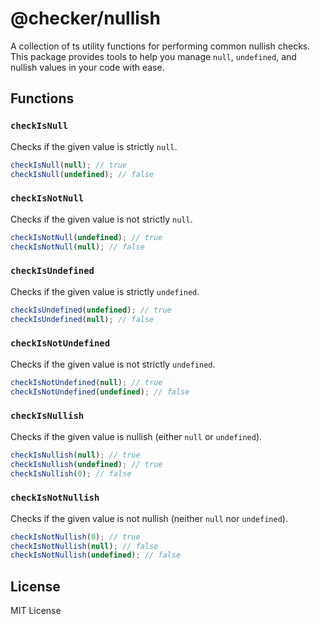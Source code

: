 # @checker/nullish

A collection of ts utility functions for performing common nullish
checks. This package provides tools to help you manage `null`, `undefined`, and
nullish values in your code with ease.

## Functions

### `checkIsNull`

Checks if the given value is strictly `null`.

```ts
checkIsNull(null); // true
checkIsNull(undefined); // false
```

### `checkIsNotNull`

Checks if the given value is not strictly `null`.

```ts
checkIsNotNull(undefined); // true
checkIsNotNull(null); // false
```

### `checkIsUndefined`

Checks if the given value is strictly `undefined`.

```ts
checkIsUndefined(undefined); // true
checkIsUndefined(null); // false
```

### `checkIsNotUndefined`

Checks if the given value is not strictly `undefined`.

```ts
checkIsNotUndefined(null); // true
checkIsNotUndefined(undefined); // false
```

### `checkIsNullish`

Checks if the given value is nullish (either `null` or `undefined`).

```ts
checkIsNullish(null); // true
checkIsNullish(undefined); // true
checkIsNullish(0); // false
```

### `checkIsNotNullish`

Checks if the given value is not nullish (neither `null` nor `undefined`).

```ts
checkIsNotNullish(0); // true
checkIsNotNullish(null); // false
checkIsNotNullish(undefined); // false
```

## License

MIT License
